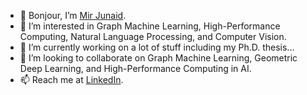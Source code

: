 - 👋 Bonjour, I’m [Mir Junaid](https://mirjunaid26.github.io/).
- 👀 I’m interested in Graph Machine Learning, High-Performance Computing, Natural Language Processing, and Computer Vision.
- 🌱 I’m currently working on a lot of stuff including my Ph.D. thesis...
- 💞️ I’m looking to collaborate on Graph Machine Learning, Geometric Deep Learning, and High-Performance Computing in AI.
- 📫 Reach me at [LinkedIn](https://www.linkedin.com/in/mirjunaid26/).


<!---
mirjunaid26/mirjunaid26 is a ✨ special ✨ repository because its `README.md` (this file) appears on your GitHub profile.
You can click the Preview link to take a look at your changes.
--->
